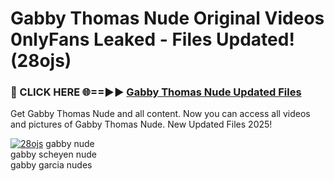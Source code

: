# Gabby Thomas Nude Original Videos 0nlyFans Leaked - Files Updated! (28ojs)

<h3>🔴 CLICK HERE 🌐==►► <a href="https://tinyurl.com/yrmya6cz" rel="nofollow">Gabby Thomas Nude Updated Files</a></h3>

Get Gabby Thomas Nude and all content. Now you can access all videos and pictures of Gabby Thomas Nude. New Updated Files 2025!

[![28ojs](https://i.imgur.com/FMdXYCs.gif)](https://tinyurl.com/yrmya6cz)
gabby nude<br>
gabby scheyen nude<br>
gabby garcia nudes